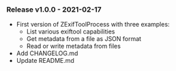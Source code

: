 ### Release v1.0.0 - 2021-02-17
- First version of ZExifToolProcess with three examples:
  - List various exiftool capabilities
  - Get metadata from a file as JSON format
  - Read or write metadata from files
- Add CHANGELOG.md
- Update README.md
